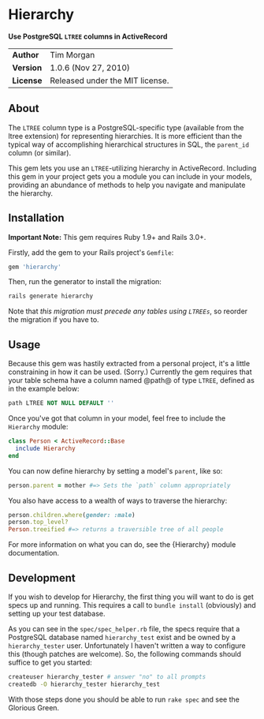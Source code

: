 Hierarchy
=========

**Use PostgreSQL `LTREE` columns in ActiveRecord**

|             |                                 |
|:------------|:--------------------------------|
| **Author**  | Tim Morgan                      |
| **Version** | 1.0.6 (Nov 27, 2010)            |
| **License** | Released under the MIT license. |

About
-----

The `LTREE` column type is a PostgreSQL-specific type (available from the ltree
extension) for representing hierarchies. It is more efficient than the typical
way of accomplishing hierarchical structures in SQL, the `parent_id` column (or
similar).

This gem lets you use an `LTREE`-utilizing hierarchy in ActiveRecord. Including
this gem in your project gets you a module you can include in your models,
providing an abundance of methods to help you navigate and manipulate the
hierarchy.

Installation
------------

**Important Note:** This gem requires Ruby 1.9+ and Rails 3.0+.

Firstly, add the gem to your Rails project's `Gemfile`:

```` ruby
gem 'hierarchy'
````

Then, run the generator to install the migration:

```` sh
rails generate hierarchy
````

Note that *this migration must precede any tables using `LTREEs`*, so reorder
the migration if you have to.

Usage
-----

Because this gem was hastily extracted from a personal project, it's a little
constraining in how it can be used. (Sorry.) Currently the gem requires that
your table schema have a column named @path@ of type `LTREE`, defined as in the
example below:

```` sql
path LTREE NOT NULL DEFAULT ''
````

Once you've got that column in your model, feel free to include the `Hierarchy`
module:

```` ruby
class Person < ActiveRecord::Base
  include Hierarchy
end
````

You can now define hierarchy by setting a model's `parent`, like so:

```` ruby
person.parent = mother #=> Sets the `path` column appropriately
````

You also have access to a wealth of ways to traverse the hierarchy:

```` ruby
person.children.where(gender: :male)
person.top_level?
Person.treeified #=> returns a traversible tree of all people
````

For more information on what you can do, see the {Hierarchy} module
documentation.

Development
-----------

If you wish to develop for Hierarchy, the first thing you will want to do is get
specs up and running. This requires a call to `bundle install` (obviously) and
setting up your test database.

As you can see in the `spec/spec_helper.rb` file, the specs require that a
PostgreSQL database named `hierarchy_test` exist and be owned by a
`hierarchy_tester` user. Unfortunately I haven't written a way to configure this
(though patches are welcome). So, the following commands should suffice to get
you started:

```` sh
createuser hierarchy_tester # answer "no" to all prompts
createdb -O hierarchy_tester hierarchy_test
````

With those steps done you should be able to run `rake spec` and see the Glorious
Green.
